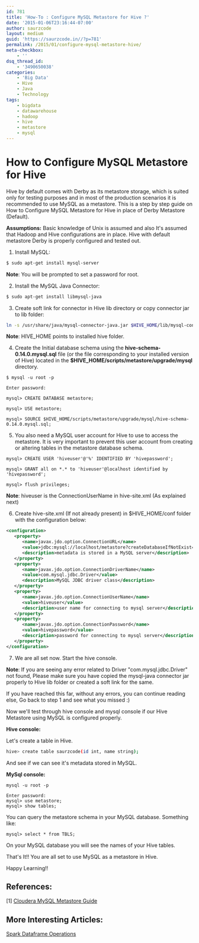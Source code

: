 ```yaml
---
id: 781
title: 'How-To : Configure MySQL Metastore for Hive ?'
date: '2015-01-06T23:16:44-07:00'
author: saurzcode
layout: medium
guid: 'https://saurzcode.in//?p=781'
permalink: /2015/01/configure-mysql-metastore-hive/
meta-checkbox:
    - ''
dsq_thread_id:
    - '3490650038'
categories:
    - 'Big Data'
    - Hive
    - Java
    - Technology
tags:
    - bigdata
    - datawarehouse
    - hadoop
    - hive
    - metastore
    - mysql
---
```


# How to Configure MySQL Metastore for Hive

Hive by default comes with Derby as its metastore storage, which is suited only for testing purposes and in most of the production scenarios it is recommended to use MySQL as a metastore. This is a step by step guide on How to Configure MySQL Metastore for Hive in place of Derby Metastore (Default).

**Assumptions:** Basic knowledge of Unix is assumed and also It's assumed that Hadoop and Hive configurations are in place. Hive with default metastore Derby is properly configured and tested out.

1. Install MySQL:

```sh
$ sudo apt-get install mysql-server
```

**Note**: You will be prompted to set a password for root.

2. Install the MySQL Java Connector:

```sh
$ sudo apt-get install libmysql-java
```

3. Create soft link for connector in Hive lib directory or copy connector jar to lib folder:

```sh
ln -s /usr/share/java/mysql-connector-java.jar $HIVE_HOME/lib/mysql-connector-java.jar
```

**Note**: HIVE_HOME points to installed hive folder.

4. Create the Initial database schema using the **hive-schema-0.14.0.mysql.sql** file (or the file corresponding to your installed version of Hive) located in the **$HIVE_HOME/scripts/metastore/upgrade/mysql** directory.

```mysql
$ mysql -u root -p

Enter password:

mysql> CREATE DATABASE metastore;

mysql> USE metastore;

mysql> SOURCE $HIVE_HOME/scripts/metastore/upgrade/mysql/hive-schema-0.14.0.mysql.sql;
```

5. You also need a MySQL user account for Hive to use to access the metastore. It is very important to prevent this user account from creating or altering tables in the metastore database schema.

```mysql
mysql> CREATE USER 'hiveuser'@'%' IDENTIFIED BY 'hivepassword'; 

mysql> GRANT all on *.* to 'hiveuser'@localhost identified by 'hivepassword';

mysql> flush privileges;
```

**Note**: hiveuser is the ConnectionUserName in hive-site.xml (As explained next)

6. Create hive-site.xml (If not already present) in $HIVE_HOME/conf folder with the configuration below:

```xml
<configuration>
   <property>
      <name>javax.jdo.option.ConnectionURL</name>
      <value>jdbc:mysql://localhost/metastore?createDatabaseIfNotExist=true</value>
      <description>metadata is stored in a MySQL server</description>
   </property>
   <property>
      <name>javax.jdo.option.ConnectionDriverName</name>
      <value>com.mysql.jdbc.Driver</value>
      <description>MySQL JDBC driver class</description>
   </property>
   <property>
      <name>javax.jdo.option.ConnectionUserName</name>
      <value>hiveuser</value>
      <description>user name for connecting to mysql server</description>
   </property>
   <property>
      <name>javax.jdo.option.ConnectionPassword</name>
      <value>hivepassword</value>
      <description>password for connecting to mysql server</description>
   </property>
</configuration>
```

7. We are all set now. Start the hive console.

**Note**: If you are seeing any error related to Driver "com.mysql.jdbc.Driver" not found, Please make sure you have copied the mysql-java connector jar properly to Hive lib folder or created a soft link for the same.

If you have reached this far, without any errors, you can continue reading else, Go back to step 1 and see what you missed :)

Now we'll test through hive console and mysql console if our Hive Metastore using MySQL is configured properly.

__Hive console:__

Let's create a table in Hive.

```sh
hive> create table saurzcode(id int, name string);
```

And see if we can see it's metadata stored in MySQL.

__MySql console:__

```mysql
mysql -u root -p

Enter password:                                                             
mysql> use metastore;                                                                                              
mysql> show tables;
```

You can query the metastore schema in your MySQL database. Something like:

```mysql
mysql> select * from TBLS;
```

On your MySQL database you will see the names of your Hive tables.

That's It!! You are all set to use MySQL as a metastore in Hive.

Happy Learning!!

## References:

[1] [Cloudera MySQL Metastore Guide](http://www.cloudera.com/content/cloudera/en/documentation/cdh4/v4-2-0/CDH4-Installation-Guide/cdh4ig_topic_18_4.html)

## More Interesting Articles:

[Spark Dataframe Operations](https://saurzcode.in/2018/06/spark-common-dataframe-operations/)
